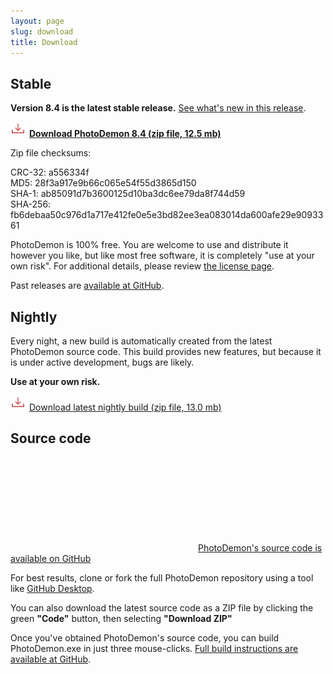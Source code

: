```yaml
---
layout: page
slug: download
title: Download
---
```


Stable
-------------------

**Version 8.4 is the latest stable release.**  [See what's new in this release](2020/09/22/photodemon-8-4.html).

**<a href="https://github.com/tannerhelland/PhotoDemon/releases/download/v8.4/PhotoDemon-8.4.zip"><img src="media/Download-24.png" alt="Download" srcset="media/Download-48.png 2x" />Download PhotoDemon 8.4 (zip file, 12.5 mb)</a>**<br />

Zip file checksums:

CRC-32: a556334f<br />
MD5: 28f3a917e9b66c065e54f55d3865d150<br />
SHA-1: ab85091d7b3600125d10ba3dc6ee79da8f744d59<br />
SHA-256: fb6debaa50c976d1a717e412fe0e5e3bd82ee3ea083014da600afe29e9093361<br />

PhotoDemon is 100% free.  You are welcome to use and distribute it however you like, but like most free software, it is completely "use at your own risk".  For additional details, please review [the license page](license/#photodemon-license).

Past releases are [available at GitHub](https://github.com/tannerhelland/PhotoDemon/releases).

Nightly
--------------------

Every night, a new build is automatically created from the latest PhotoDemon source code.  This build provides new features, but because it is under active development, bugs are likely.

**Use at your own risk.**

<a href="https://tannerhelland.github.io/PhotoDemon-Updates-v2/PhotoDemon_nightly.zip"><img src="media/Download-24.png" alt="Download" srcset="media/Download-48.png 2x" />Download latest nightly build (zip file, 13.0 mb)</a>

Source code
------------------

[<svg class="svg-icon"><use xlink:href="{{ '/assets/minima-social-icons.svg#github' | relative_url }}"></use></svg>PhotoDemon's source code is available on GitHub](https://github.com/tannerhelland/PhotoDemon)

For best results, clone or fork the full PhotoDemon repository using a tool like [GitHub Desktop](https://desktop.github.com/).

You can also download the latest source code as a ZIP file by clicking the green **"Code"** button, then selecting **"Download ZIP"**

Once you've obtained PhotoDemon's source code, you can build PhotoDemon.exe in just three mouse-clicks.  [Full build instructions are available at GitHub](https://github.com/tannerhelland/PhotoDemon/blob/master/INSTALL.md).
